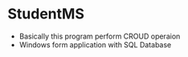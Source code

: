 # StudentMS
* Basically this program perform CROUD operaion
* Windows form application with SQL Database
